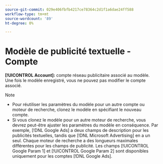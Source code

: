 ```yaml
---
source-git-commit: 029e406fbfb4217ce78364c2d1f1a6dae24ff588
workflow-type: tm+mt
source-wordcount: '89'
ht-degree: 0%

---
```

# Modèle de publicité textuelle - Compte

**[!UICONTROL Account]:** compte réseau publicitaire associé au modèle. Une fois le modèle enregistré, vous ne pouvez pas modifier le compte associé.

>[!NOTE]
>
>* Pour réutiliser les paramètres du modèle pour un autre compte ou moteur de recherche, clonez le modèle en spécifiant le nouveau compte.
>* Si vous clonez le modèle pour un autre moteur de recherche, vous devrez peut-être ajuster les paramètres du modèle en conséquence. Par exemple, [!DNL Google Ads] a deux champs de description pour les publicités textuelles, tandis que [!DNL Microsoft Advertising] en a un seul. Chaque moteur de recherche a des longueurs maximales différentes pour les champs de publicité. Les champs [!UICONTROL Google Param 1] et [!UICONTROL Google Param 2] sont disponibles uniquement pour les comptes [!DNL Google Ads].
